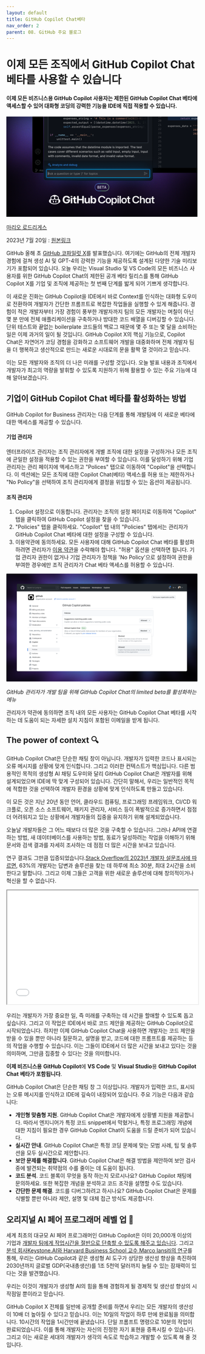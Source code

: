 ```yaml
---
layout: default
title: GitHub Copilot Chat베타
nav_order: 2
parent: 08. GitHub 주요 블로그
---
```



# **이제 모든 조직에서 GitHub Copilot Chat 베타를 사용할 수 있습니다**



#### 이제 모든 비즈니스용 GitHub Copilot 사용자는 제한된 GitHub Copilot Chat 베타에 액세스할 수 있어 대화형 코딩의 강력한 기능을 IDE에 직접 적용할 수 있습니다.

<img src="../assets/images/ch08/blog-cover-0201.webp">

[마리오 로드리게스](https://github.blog/author/mariorod/)

2023년 7월 20일 : [원본링크](https://github.blog/2023-07-20-github-copilot-chat-beta-now-available-for-every-organization/)

GitHub 올해 초 [GitHub 코파일럿 X](https://github.com/features/preview/copilot-x)를 발표했습니다. 여기에는 GitHub의 전체 개발자 경험에 걸쳐 생성 AI 및 GPT-4의 강력한 기능을 제공하도록 설계된 다양한 기술 미리보기가 포함되어 있습니다. 오늘 우리는 Visual Studio 및 VS Code의 모든 비즈니스 사용자를 위한 GitHub Copilot Chat의 제한된 공개 베타 릴리스를 통해 GitHub Copilot X를 기업 및 조직에 제공하는 첫 번째 단계를 밟게 되어 기쁘게 생각합니다.

이 새로운 진화는 GitHub Copilot을 IDE에서 바로 Context를 인식하는 대화형 도우미로 전환하여 개발자가 간단한 프롬프트로 복잡한 작업들을 실행할 수 있게 해줍니다. 경험이 적은 개발자부터 가장 경험이 풍부한 개발자까지 팀의 모든 개발자는 며칠이 아닌 몇 분 만에 전체 애플리케이션을 구축하거나 방대한 코드 배열을 디버깅할 수 있습니다. 단위 테스트와 끝없는 boilerplate 코드들의 백로그 때문에 몇 주 또는 몇 달을 소비하는 일은 이제 과거의 일이 될 것입니다. GitHub Copilot X의 핵심 기능으로, Copilot Chat은 자연어가 코딩 경험을 강화하고 소프트웨어 개발을 대중화하며 전체 개발자 팀을 더 행복하고 생산적으로 만드는 새로운 시대로의 문을 활짝 열 것이라고 믿습니다.

이는 모든 개발자와 조직의 더 나은 미래를 구성할 것입니다. 오늘 발표 내용과 조직에서 개발자가 최고의 역량을 발휘할 수 있도록 지원하기 위해 활용할 수 있는 주요 기능에 대해 알아보겠습니다.

## 기업이 GitHub Copilot Chat 베타를 활성화하는 방법

GitHub Copilot for Business 관리자는 다음 단계를 통해 개발팀에 이 새로운 베타에 대한 액세스를 제공할 수 있습니다.

#### 기업 관리자

엔터프라이즈 관리자는 조직 관리자에게 개별 조직에 대한 설정을 구성하거나 모든 조직에 균일한 설정을 적용할 수 있는 권한을 부여할 수 있습니다. 이를 달성하기 위해 기업 관리자는 관리 페이지에 액세스하고 "Polices" 탭으로 이동하여 "Copilot"을 선택합니다. 이 섹션에는 모든 조직에 대한 Copilot Chat(베타) 액세스를 허용 또는 제한하거나 "No Policy"을 선택하여 조직 관리자에게 결정을 위임할 수 있는 옵션이 제공됩니다.

#### 조직 관리자

1. Copilot 설정으로 이동합니다. 관리자는 조직의 설정 페이지로 이동하여 "Copilot" 탭을 클릭하여 GitHub Copilot 설정을 찾을 수 있습니다.
2. "Policies" 탭을 클릭하세요. "Copilot" 탭 내의 "Policies" 탭에서는 관리자가 GitHub Copilot Chat 베타에 대한 설정을 구성할 수 있습니다.
3. 이용약관에 동의하세요. 모든 사용자에 대해 GitHub Copilot Chat 베타를 활성화하려면 관리자가 [이용 약관](https://github.co/copilot-chat-terms)을 수락해야 합니다. "허용" 옵션을 선택하면 됩니다. 기업 관리자 권한이 없거나 기업 관리자가 정책을 'No Policy'으로 설정하여 권한을 부여한 경우에만 조직 관리자가 Chat 베타 액세스를 허용할 수 있습니다.

<img src="../assets/images/ch08/copilot-policies.webp">

*GitHub 관리자가 개발 팀을 위해 GitHub Copilot Chat의 limited beta를 활성화하는 메뉴*


관리자가 약관에 동의하면 조직 내의 모든 사용자는 GitHub Copilot Chat 베타를 시작하는 데 도움이 되는 자세한 설치 지침이 포함된 이메일을 받게 됩니다.

## **The power of context 🔍**

GitHub Copilot Chat은 단순한 채팅 창이 아닙니다. 개발자가 입력한 코드나 표시되는 오류 메시지를 상황에 맞게 인식합니다. 그리고 이러한 컨텍스트가 핵심입니다. 다른 범용적인 목적의 생성형 AI 채팅 도우미와 달리 GitHub Copilot Chat은 개발자를 위해 설계되었으며 IDE에 딱 맞게 구성되어 있습니다. 간단히 말해서, 우리는 일반적인 목적에 적합한 것을 선택하여 개발자 환경을 상황에 맞게 인식하도록 만들고 있습니다.

이 모든 것은 지난 20년 동안 언어, 클라우드 컴퓨팅, 프로그래밍 프레임워크, CI/CD 워크플로, 오픈 소스 소프트웨어, 패키지 관리자, 서비스 등이 폭발적으로 증가하면서 점점 더 어려워지고 있는 상황에서 개발자들의 집중을 유지하기 위해 설계되었습니다.

오늘날 개발자들은 그 어느 때보다 더 많은 것을 구축할 수 있습니다. 그러나 API에 연결하는 방법, 새 데이터베이스를 사용하는 방법, 동료가 달성하려는 작업을 이해하기 위해 문서와 검색 결과를 자세히 조사하는 데 점점 더 많은 시간을 보내고 있습니다.

연구 결과도 그만큼 입증되었습니다.[Stack Overflow의 2023년 개발자 설문조사에 따르면](https://survey.stackoverflow.co/2023/#section-productivity-impacts-daily-time-spent-searching-for-answers-solutions), 63%의 개발자는 답변과 솔루션을 찾는 데 하루에 최소 30분, 최대 2시간을 소비한다고 말합니다. 그리고 이제 그들은 고객을 위한 새로운 솔루션에 대해 창의적이거나 혁신을 할 수 없습니다.

<iframe src="../assets/images/ch08/253630496-7947affa-b82b-4753-af00-a260105ec60e.mp4" style="width:100%; height:300px;"></iframe>

우리는 개발자가 가장 중요한 일, 즉 미래를 구축하는 데 시간을 할애할 수 있도록 돕고 싶습니다. 그리고 이 작업은 IDE에서 바로 코드 제안을 제공하는 GitHub Copilot으로 시작되었습니다. 하지만 이제 GitHub Copilot Chat을 사용하면 개발자는 코드 제안을 받을 수 있을 뿐만 아니라 질문하고, 설명을 받고, 코드에 대한 프롬프트를 제공하는 등의 작업을 수행할 수 있습니다. 이는 그들이 IDE에서 더 많은 시간을 보내고 있다는 것을 의미하며, 그만큼 집중할 수 있다는 것을 의미합니다.

**이제 비즈니스용**  **GitHub Copilot**에 **VS Code** 및 **Visual Studio**용  **GitHub Copilot Chat**  **베타가 포함됩니다**.

GitHub Copilot Chat은 단순한 채팅 창 그 이상입니다. 개발자가 입력한 코드, 표시되는 오류 메시지를 인식하고 IDE에 깊숙이 내장되어 있습니다. 주요 기능은 다음과 같습니다:

- **개인형 맞춤형 지원**. GitHub Copilot Chat은 개발자에게 상황별 지원을 제공합니다. 따라서 엔지니어가 특정 코드 snippet에서 막혔거나, 특정 프로그래밍 개념에 대한 지침이 필요한 경우 GitHub Copilot Chat이 도움을 드릴 준비가 되어 있습니다.
- **실시간 안내**. GitHub Copilot Chat은 특정 코딩 문제에 맞는 모범 사례, 팁 및 솔루션을 모두 실시간으로 제안합니다.
- **보안 문제를 해결합니다**. GitHub Copilot Chat은 해결 방법을 제안하여 보안 검사 중에 발견되는 취약점의 수를 줄이는 데 도움이 됩니다.
- **코드 분석**. 코드 블록이 무엇을 동작 하는지 모르시나요? GitHub Copilot 채팅에 문의하세요. 또한 복잡한 개념을 분석하고 코드 조각을 설명할 수도 있습니다.
- **간단한 문제 해결**. 코드를 디버그하려고 하시나요? GitHub Copilot Chat은 문제를 식별할 뿐만 아니라 제안, 설명 및 대체 접근 방식도 제공합니다.

## **오리지널**  **AI**  **페어 프로그래머 레벨 업 🚀**

세계 최초의 대규모 AI 페어 프로그래머인 GitHub Copilot은 이미 20,000개 이상의 기업과 [개발자 팀에게 작업시간을 절반으로 단축할 수 있도록 해주고 있습니다](https://github.blog/2022-09-07-research-quantifying-github-copilots-impact-on-developer-productivity-and-happiness/). 그리고 [분석 회사](https://github.blog/2023-06-27-the-economic-impact-of-the-ai-powered-developer-lifecycle-and-lessons-from-github-copilot/)[Keystone.AI와 Harvard Business School 교수 Marco Iansiti의 연구](https://github.blog/2023-06-27-the-economic-impact-of-the-ai-powered-developer-lifecycle-and-lessons-from-github-copilot/)를 통해, 우리는 GitHub Copilot과 같은 생성형 AI 도구가 상당한 생산성 향상을 촉진하여 2030년까지 글로벌 GDP(국내총생산)를 1조 5천억 달러까지 늘릴 수 있는 잠재력이 있다는 것을 발견했습니다.

우리는 이것이 개발자가 생성형 AI의 힘을 통해 경험하게 될 경제적 및 생산성 향상의 시작점일 뿐이라고 믿습니다.

GitHub Copilot X 전체를 일반에 공개할 준비를 하면서 우리는 모든 개발자의 생산성이 10배 더 높아질 수 있다고 믿습니다. 이는 10일의 작업이 하루 만에 완료됨을 의미합니다. 10시간의 작업을 1시간만에 끝냈습니다. 단일 프롬프트 명령으로 10분의 작업이 완료되었습니다. 이를 통해 개발자는 자신의 진정한 자기 표현을 증폭시킬 수 있습니다. 그리고 이는 새로운 세대의 개발자가 생각의 속도로 학습하고 개발할 수 있도록 해 줄 것입니다.